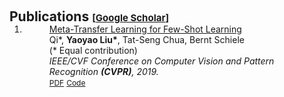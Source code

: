 <h1 id="publications"></h1>

<h2 style="margin: 60px 0px -15px;">Publications <span style="font-size:15px;">[</span><a href="https://scholar.google.com/citations?hl=en&user=47yvri4AAAAJ" target="_blank" style="font-size:15px;">Google Scholar</a><span style="font-size:15px;">]</span><span style="font-size:15px;"></span></h2>

<div class="publications">
<ol class="bibliography">

<li>
<div class="pub-row">
 <div class="col-sm-12" style="position: relative;padding-right: 15px;padding-left: 20px;">
     <div class="title"><a href="https://onlinelibrary.wiley.com/doi/abs/10.1002/ajh.27335
        
        ">Thrombosis risk prediction in lymphoma patients: A multi-institutional, retrospective model development and validation study</a></div>
     <div class="author"><strong>Shengling Ma</strong>*, Jennifer La*, Kaitlin N. Swinnerton, Danielle Guffey, Raka Bandyo, Giordana De Las Pozas, Katy Hanzelka, Xiangjun Xiao, Cristhiam M. Rojas-Hernandez, Christopher I. Amos, Vipul Chitalia, Katya Ravid, Kelly W. Merriman, Christopher R. Flowers, Nathanael Fillmore, Ang Li</div>
     <div class="periodical"><em>American Journal of Hematology <strong>(AJH)</strong>, 2024.</em></div>
     <div class="links">
         <a href="https://drive.google.com/file/d/1_6T53yyXQt8SLyOyPmOXL4cyOWtb7b7G/view" class="btn btn-sm z-depth-0" role="button" target="_blank" style="font-size:12px;">PDF</a>
         <a href="https://github.com/shenglingma/Lymph-CAT-calculator" class="btn btn-sm z-depth-0" role="button" target="_blank" style="font-size:12px;">Code</a>
     </div>
 </div>
</div>
</li>

<li>
<div class="pub-row">
 <div class="col-sm-12" style="position: relative;padding-right: 15px;padding-left: 20px;">
     <div class="title"><a href="https://openaccess.thecvf.com/content_CVPR_2019/html/Sun_Meta-Transfer_Learning_for_Few-Shot_Learning_CVPR_2019_paper.html">Meta-Transfer Learning for Few-Shot Learning</a></div>
     <div class="author">Qi*, <strong>Yaoyao Liu*</strong>, Tat-Seng Chua, Bernt Schiele <br> (* Equal contribution)</div>
     <div class="periodical"><em>IEEE/CVF Conference on Computer Vision and Pattern Recognition <strong>(CVPR)</strong>, 2019.</em></div>
     <div class="links">
         <a href="https://openaccess.thecvf.com/content_CVPR_2019/papers/Sun_Meta-Transfer_Learning_for_Few-Shot_Learning_CVPR_2019_paper.pdf" class="btn btn-sm z-depth-0" role="button" target="_blank" style="font-size:12px;">PDF</a>
         <a href="https://github.com/yaoyao-liu/meta-transfer-learning" class="btn btn-sm z-depth-0" role="button" target="_blank" style="font-size:12px;">Code</a>
     </div>
 </div>
</div>
</li>

</ol>
</div>
